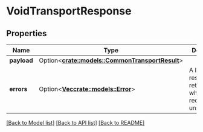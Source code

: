 # VoidTransportResponse

## Properties

Name | Type | Description | Notes
------------ | ------------- | ------------- | -------------
**payload** | Option<[**crate::models::CommonTransportResult**](CommonTransportResult.md)> |  | [optional]
**errors** | Option<[**Vec<crate::models::Error>**](Error.md)> | A list of error responses returned when a request is unsuccessful. | [optional]

[[Back to Model list]](../README.md#documentation-for-models) [[Back to API list]](../README.md#documentation-for-api-endpoints) [[Back to README]](../README.md)


